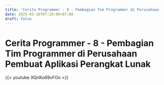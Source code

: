 ```yaml
---
title: 'Cerita Programmer - 8 - Pembagian Tim Programmer di Perusahaan Pembuat Aplikasi Perangkat Lunak'
date: 2025-03-16T07:20:00+07:00
draft: false
---
```


# Cerita Programmer - 8 - Pembagian Tim Programmer di Perusahaan Pembuat Aplikasi Perangkat Lunak

{{< youtube XQnKo69vFOo >}}
